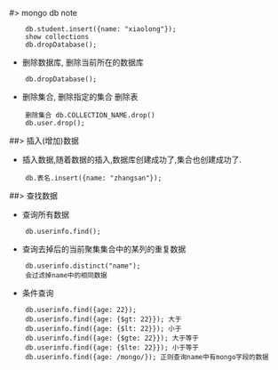 #> mongo db note
```mongo
    db.student.insert({name: "xiaolong"});
    show collections
    db.dropDatabase();
```
- 删除数据库, 删除当前所在的数据库
```
    db.dropDatabase();
```
- 删除集合, 删除指定的集合 删除表
```
    删除集合 db.COLLECTION_NAME.drop()
    db.user.drop();
```
##> 插入(增加)数据
- 插入数据,随着数据的插入,数据库创建成功了,集合也创建成功了.
```
    db.表名.insert({name: "zhangsan"}); 
```
##> 查找数据
- 查询所有数据
```
    db.userinfo.find();
```
- 查询去掉后的当前聚集集合中的某列的重复数据
```
    db.userinfo.distinct("name");
    会过滤掉name中的相同数据
```
- 条件查询
```
    db.userinfo.find({age: 22});
    db.userinfo.find({age: {$gt: 22}}); 大于
    db.userinfo.find({age: {$lt: 22}}); 小于
    db.userinfo.find({age: {$gte: 22}}); 大于等于
    db.userinfo.find({age: {$lte: 22}}); 小于等于
    db.userinfo.find({age: /mongo/}); 正则查询name中有mongo字段的数据
```